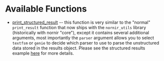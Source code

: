 # Available Functions

- [print_structured_result](/nornir_scrapli/api_docs/functions/#print_structured_result) -- this function is very similar to the "normal" 
  `print_result` function that now ships with the `nornir_utils` library (historically with nornir "core"), except 
  it contains several  additional arguments, most importantly the `parser` argument allows you to select `textfsm` 
  or `genie` to decide which parser to use to parse the unstructured data stored in the results object. Please see the structured
    results example [here](https://github.com/scrapli/nornir_scrapli/tree/master/examples/structured_data) for more details.
